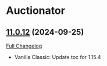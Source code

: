 # Auctionator

## [11.0.12](https://github.com/Auctionator/Auctionator/tree/11.0.12) (2024-09-25)
[Full Changelog](https://github.com/Auctionator/Auctionator/compare/11.0.11...11.0.12) 

- Vanilla Classic: Update toc for 1.15.4  

